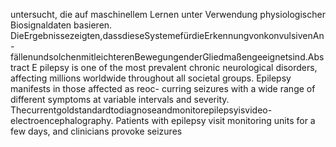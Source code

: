 untersucht, die auf maschinellem Lernen unter Verwendung physiologischer Biosignaldaten
basieren. DieErgebnissezeigten,dassdieseSystemefürdieErkennungvonkonvulsivenAn-
fällenundsolchenmitleichterenBewegungenderGliedmaßengeeignetsind.Abstract
E
pilepsy is one of the most prevalent chronic neurological disorders, affecting millions
worldwide throughout all societal groups. Epilepsy manifests in those affected as reoc-
curring seizures with a wide range of different symptoms at variable intervals and severity.
Thecurrentgoldstandardtodiagnoseandmonitorepilepsyisvideo-electroencephalography.
Patients with epilepsy visit monitoring units for a few days, and clinicians provoke seizures